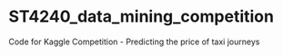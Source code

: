 # ST4240_data_mining_competition
Code for Kaggle Competition - Predicting the price of taxi journeys
